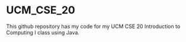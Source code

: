 # UCM_CSE_20

This github repository has my code for my UCM CSE 20 Introduction to Computing I class using Java.
